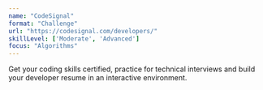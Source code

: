 ```yaml
---
name: "CodeSignal"
format: "Challenge"
url: "https://codesignal.com/developers/"
skillLevel: ['Moderate', 'Advanced']
focus: "Algorithms"
---
```


Get your coding skills certified, practice for technical interviews and build your developer resume in an interactive environment.
